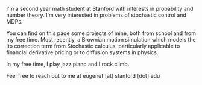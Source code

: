 I'm a second year math student at Stanford with interests in probability and number theory. I'm very interested in problems of stochastic control and MDPs.

You can find on this page some projects of mine, both from school and from my free time. Most recently, a Brownian motion simulation which models the Ito correction term from Stochastic calculus, particularly applicable to financial derivative pricing or to diffusion systems in physics. 

In my free time, I play jazz piano and I rock climb. 

Feel free to reach out to me at eugenef [at] stanford [dot] edu




<!---
EugeneFrancisco/EugeneFrancisco is a ✨ special ✨ repository because its `README.md` (this file) appears on your GitHub profile.
You can click the Preview link to take a look at your changes.
--->
